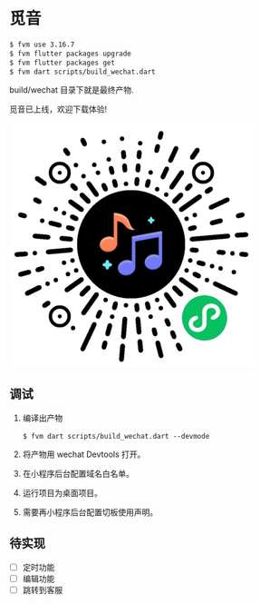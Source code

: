 # 觅音

```shell
$ fvm use 3.16.7
$ fvm flutter packages upgrade
$ fvm flutter packages get 
$ fvm dart scripts/build_wechat.dart
```

build/wechat 目录下就是最终产物.

觅音已上线，欢迎下载体验!

![](https://raw.githubusercontent.com/swiftdo/pics/main/15121712050137_.pic.jpg)

## 调试

1. 编译出产物

    ```shell
    $ fvm dart scripts/build_wechat.dart --devmode
    ```

2. 将产物用 wechat Devtools 打开。
3. 在小程序后台配置域名白名单。
4. 运行项目为桌面项目。
5. 需要再小程序后台配置切板使用声明。

## 待实现

* [ ] 定时功能
* [ ] 编辑功能
* [ ] 跳转到客服
